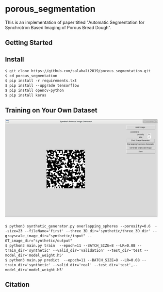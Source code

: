 # porous_segmentation

This is an implementation of paper titled "Automatic Segmentation for Synchrotron Based Imaging of Porous Bread Dough".

## Getting Started

## Install
```
$ git clone https://github.com/salahali2019/porous_segmentation.git
$ cd porous_segmentation
$ pip install -r requirements.txt
$ pip install --upgrade tensorflow
$ pip install opencv-python
$ pip install keras
```

## Training on Your Own Dataset


![alternativetext](gui.png)

```
$ python3 synthetic_generator.py overlapping_spheres --porosity=0.6  --size=23 --fileName='first' --three_3D_dir='synthetic/three_3D_dir' --grayscale_image_dir="synthetic/input" --GT_image_dir="synthetic/output"
$ python3 main.py train  --epoch=11 --BATCH_SIZE=8 --LR=0.08 --train_dir='synthetic' --valid_dir='validation' --test_dir='test --model_dir='model_weight.h5'
$ python3 main.py predict  --epoch=11 --BATCH_SIZE=8 --LR=0.08 --train_dir='synthetic' --valid_dir='real' --test_dir='test',--model_dir='model_weight.h5'

```
## Citation
